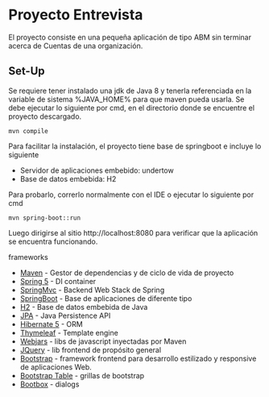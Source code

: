 # Proyecto Entrevista

El proyecto consiste en una pequeña aplicación de tipo ABM sin terminar acerca de Cuentas de una organización.

## Set-Up

Se requiere tener instalado una jdk de Java 8 y tenerla referenciada en la variable de sistema %JAVA_HOME% para que maven pueda usarla.
Se debe ejecutar lo siguiente por cmd,  en el directorio donde se encuentre el proyecto descargado.

```
mvn compile
```

Para facilitar la instalación,  el proyecto tiene base de springboot e incluye lo siguiente

* Servidor de aplicaciones embebido: undertow
* Base de datos embebida: H2
 
Para probarlo,  correrlo normalmente con el IDE o ejecutar lo siguiente por cmd

```
mvn spring-boot::run
```

Luego dirigirse al sitio http://localhost:8080 para verificar que la aplicación se encuentra funcionando.


frameworks

* [Maven](https://maven.apache.org/) - Gestor de dependencias y de ciclo de vida de proyecto
* [Spring 5](https://spring.io/) - DI container
* [SpringMvc](https://docs.spring.io/spring/docs/current/spring-framework-reference/web.html) - Backend Web Stack de Spring
* [SpringBoot](https://spring.io/) - Base de aplicaciones de diferente tipo
* [H2](http://www.h2database.com/html/quickstart.html) - Base de datos embebida de Java
* [JPA](https://docs.oracle.com/javaee/6/tutorial/doc/bnbpz.html) - Java Persistence API
* [Hibernate 5](http://hibernate.org/orm/documentation/5.2/) - ORM
* [Thymeleaf](https://www.thymeleaf.org/documentation.html) - Template engine
* [Webjars](https://www.webjars.org/) - libs de javascript inyectadas por Maven
* [JQuery](http://api.jquery.com/) - lib frontend de propósito general
* [Bootstrap](https://getbootstrap.com/docs/3.3/getting-started/) - framework frontend para desarrollo estilizado y responsive de aplicaciones Web.
* [Bootstrap Table](http://bootstrap-table.wenzhixin.net.cn/documentation/) - grillas de bootstrap
* [Bootbox](http://bootboxjs.com/documentation.html) - dialogs

